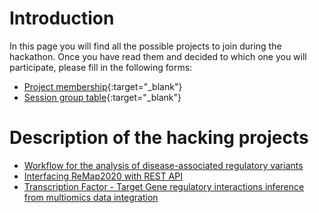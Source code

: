 # Introduction

In this page you will find all the possible projects to join during the hackathon. Once you have read them and decided to which one you will participate, please fill in the following forms:

  - [Project membership](http://tinyurl.com/project-memberhsip-table){:target="_blank"}
  - [Session group table](http://tinyurl.com/session-group-table){:target="_blank"}

# Description of the hacking projects

- [Workflow for the analysis of disease-associated regulatory variants](workflow_disease-associated-rSNPs/) 
- [Interfacing ReMap2020 with REST API](interfacing_ReMap/) 
- [Transcription Factor - Target Gene regulatory interactions inference from multiomics data integration](multiomics-integration-TFTG-inference/)
